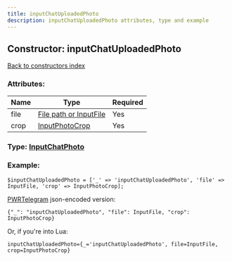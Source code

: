 ```yaml
---
title: inputChatUploadedPhoto
description: inputChatUploadedPhoto attributes, type and example
---
```

## Constructor: inputChatUploadedPhoto  
[Back to constructors index](index.md)



### Attributes:

| Name     |    Type       | Required |
|----------|---------------|----------|
|file|[File path or InputFile](../types/InputFile.md) | Yes|
|crop|[InputPhotoCrop](../types/InputPhotoCrop.md) | Yes|



### Type: [InputChatPhoto](../types/InputChatPhoto.md)


### Example:

```
$inputChatUploadedPhoto = ['_' => 'inputChatUploadedPhoto', 'file' => InputFile, 'crop' => InputPhotoCrop];
```  

[PWRTelegram](https://pwrtelegram.xyz) json-encoded version:

```
{"_": "inputChatUploadedPhoto", "file": InputFile, "crop": InputPhotoCrop}
```


Or, if you're into Lua:  


```
inputChatUploadedPhoto={_='inputChatUploadedPhoto', file=InputFile, crop=InputPhotoCrop}

```


